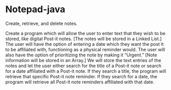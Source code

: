 # Notepad-java
Create, retrieve, and delete notes.

Create a program which will allow the user to enter text that they wish to be stored, like digital Post-it notes. 
[The notes will be stored in a Linked List.] The user will have the option of entering a date which they want the 
post it to be affiliated with, functioning as a physical reminder would. The user will also have the option of 
prioritizing the note by making it “Urgent.” [Note information will be stored in an Array.] We will store the text
entries of the notes and let the user either search for the title of a Post-it note or search for a date affiliated 
with a Post-it note. If they search a title, the program will retrieve that specific Post-it note reminder. If they 
search for a date, the program will retrieve all Post-it note reminders affiliated with that date.

